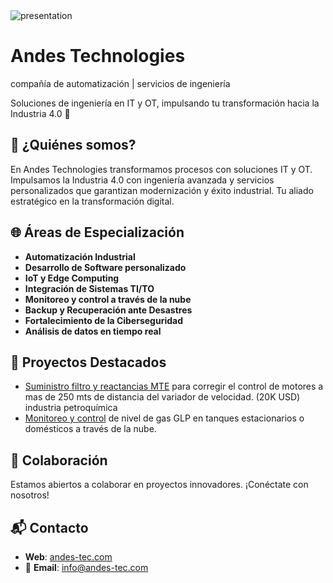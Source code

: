<img src="https://tinypic.host/images/2025/01/10/presentation_andes.png" alt="presentation"/>  

# Andes Technologies  

compañía de automatización | servicios de ingeniería

Soluciones de ingeniería en IT y OT, impulsando tu transformación hacia la Industria 4.0 🚀

## 📌 ¿Quiénes somos?  
En Andes Technologies transformamos procesos con soluciones IT y OT. Impulsamos la Industria 4.0 con ingeniería avanzada y servicios personalizados que garantizan modernización y éxito industrial. Tu aliado estratégico en la transformación digital. 

## 🌐 Áreas de Especialización  
- **Automatización Industrial**  
- **Desarrollo de Software personalizado**  
- **IoT y Edge Computing**  
- **Integración de Sistemas TI/TO**  
- **Monitoreo y control a través de la nube**
- **Backup y Recuperación ante Desastres**
- **Fortalecimiento de la Ciberseguridad**
- **Análisis de datos en tiempo real**

## 🔧 Proyectos Destacados  
- [Suministro filtro y reactancias MTE](#) para corregir el control de motores a mas de 250 mts de distancia del variador de velocidad. (20K USD) industria petroquímica
- [Monitoreo y control](https://www.linkedin.com/posts/andstec_integraci%C3%B3n-entre-ti-y-iot-activity-7246883960897589253-XeYN?utm_source=share&utm_medium=member_desktop) de nivel de gas GLP en tanques estacionarios o domésticos a través de la nube.
## 🤝 Colaboración  
Estamos abiertos a colaborar en proyectos innovadores. ¡Conéctate con nosotros!  

## 📬 Contacto  
- **Web**: [andes-tec.com](https://andes-tec.com)  
- 🔗 **Email**: info@andes-tec.com   

